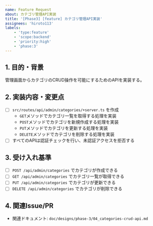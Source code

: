 ```yaml
---
name: Feature Request
about: カテゴリ管理API実装
title: '[Phase3] [feature] カテゴリ管理API実装'
assignees: 'hiroto113'
labels:
    - 'type:feature'
    - 'scope:backend'
    - 'priority:high'
    - 'phase:3'
---
```


## 1. 目的・背景

管理画面からカテゴリのCRUD操作を可能にするためのAPIを実装する。

## 2. 実装内容・変更点

- [ ] `src/routes/api/admin/categories/+server.ts` を作成
    - `GET`メソッドでカテゴリ一覧を取得する処理を実装
    - `POST`メソッドでカテゴリを新規作成する処理を実装
    - `PUT`メソッドでカテゴリを更新する処理を実装
    - `DELETE`メソッドでカテゴリを削除する処理を実装
- [ ] すべてのAPIは認証チェックを行い、未認証アクセスを拒否する

## 3. 受け入れ基準

- [ ] `POST /api/admin/categories` でカテゴリが作成できる
- [ ] `GET /api/admin/categories` でカテゴリ一覧が取得できる
- [ ] `PUT /api/admin/categories` でカテゴリが更新できる
- [ ] `DELETE /api/admin/categories` でカテゴリが削除できる

## 4. 関連Issue/PR

- 関連ドキュメント: `doc/designs/phase-3/04_categories-crud-api.md`
